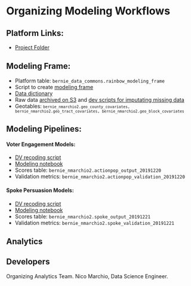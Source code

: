 # Organizing Modeling Workflows

## Platform Links:
* [Project Folder](https://platform.civisanalytics.com/spa/#/projects/129243)

## Modeling Frame:
* Platform table: `bernie_data_commons.rainbow_modeling_frame`
* Script to create [modeling frame](https://github.com/Bernie-2020/bernie-targeting/blob/master/modeling-frame/rainbow-modeling-frame.sql)
* [Data dictionary](https://docs.google.com/spreadsheets/d/1O1a4SdNBuPFMRT97__IeD1624OFDFafCSGQAuclDrFU/edit#gid=176972138) 
* Raw data [archived on S3](https://github.com/Bernie-2020/bernie-targeting/blob/master/s3-files/modeling-frame-source-data.R) and [dev scripts for imputating missing data](https://github.com/Bernie-2020/bernie-targeting/tree/master/modeling-frame/dev)
* Geotables: <small>```bernie_nmarchio2.geo_county_covariates, bernie_nmarchio2.geo_tract_covariates, bernie_nmarchio2.geo_block_covariates```</small> 

## Modeling Pipelines:

#### Voter Engagement Models:
* [DV recoding script](https://github.com/Bernie-2020/bernie-targeting/blob/master/pipeline-etl/voluntee-dv-recode-v2.sql)
* [Modeling notebook](https://github.com/Bernie-2020/bernie-targeting/blob/master/modeling/volunteer-modeling-workflow-20191219.ipynb)
* Scores table: `bernie_nmarchio2.actionpop_output_20191220` 
* Validation metrics: `bernie_nmarchio2.actionpop_validation_20191220`

#### Spoke Persuasion Models:
* [DV recoding script](https://github.com/Bernie-2020/bernie-targeting/blob/master/pipeline-etl/spoke-dv-recode.sql)
* [Modeling notebook](https://github.com/Bernie-2020/bernie-targeting/blob/master/modeling/spoke-modeling-workflow-20191221.ipynb)
* Scores table: `bernie_nmarchio2.spoke_output_20191221` 
* Validation metrics: `bernie_nmarchio2.spoke_validation_20191221`

## Analytics


## Developers
Organizing Analytics Team. Nico Marchio, Data Science Engineer.
